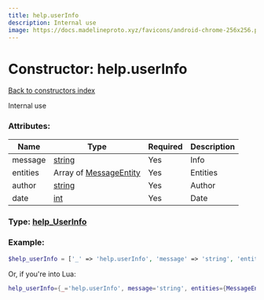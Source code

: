 ```yaml
---
title: help.userInfo
description: Internal use
image: https://docs.madelineproto.xyz/favicons/android-chrome-256x256.png
---
```

# Constructor: help.userInfo  
[Back to constructors index](index.md)



Internal use

### Attributes:

| Name     |    Type       | Required | Description |
|----------|---------------|----------|-------------|
|message|[string](../types/string.md) | Yes|Info|
|entities|Array of [MessageEntity](../types/MessageEntity.md) | Yes|Entities|
|author|[string](../types/string.md) | Yes|Author|
|date|[int](../types/int.md) | Yes|Date|



### Type: [help\_UserInfo](../types/help_UserInfo.md)


### Example:

```php
$help_userInfo = ['_' => 'help.userInfo', 'message' => 'string', 'entities' => [MessageEntity, MessageEntity], 'author' => 'string', 'date' => int];
```  


Or, if you're into Lua:

```lua
help_userInfo={_='help.userInfo', message='string', entities={MessageEntity}, author='string', date=int}

```


